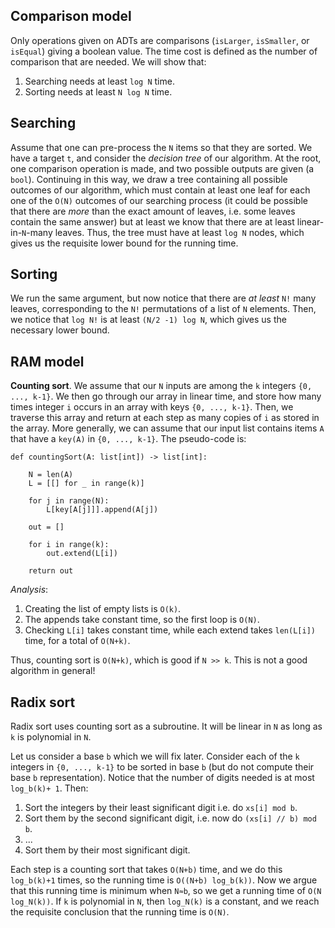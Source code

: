 ## Comparison model

Only operations given on ADTs are comparisons (`isLarger`, `isSmaller`, or `isEqual`) giving a boolean value. The time cost is defined
as the number of comparison that are needed. We will show that:

1. Searching needs at least `log N` time.
2. Sorting needs at least `N log N` time. 


## Searching 

Assume that one can pre-process the `N` items so that they are sorted. We have a target `t`, and consider the _decision tree_ of our algorithm.
At the root, one comparison operation is made, and two possible outputs are given (a `bool`). Continuing in this way, we draw a
tree containing all possible outcomes of our algorithm, which must contain at least one leaf for each one of the `O(N)` outcomes of our
searching process (it could be possible that there are _more_ than the exact amount of leaves, i.e. some leaves contain the same answer)
but at least we know that there are at least linear-in-`N`-many leaves. Thus, the tree must have at least `log N` nodes, which gives us
the requisite lower bound for the running time. 

## Sorting

We run the same argument, but now notice that there are _at least_ `N!` many leaves, corresponding to the `N!` permutations of a list
of `N` elements. Then, we notice that `log N!` is at least `(N/2 -1) log N`, which gives us the necessary lower bound. 

## RAM model

__Counting sort__. We assume that our `N` inputs are among the `k` integers `{0, ..., k-1}`. We then go through our array in linear
time, and store how many times integer `i` occurs in an array with keys `{0, ..., k-1}`. Then, we traverse this array and return at
each step as many copies of `i` as stored in the array. More generally, we can assume that our input list contains items `A` that have a
`key(A)` in `{0, ..., k-1}`. The pseudo-code is:

```
def countingSort(A: list[int]) -> list[int]:

    N = len(A)
    L = [[] for _ in range(k)]

    for j in range(N):
        L[key[A[j]]].append(A[j])

    out = []

    for i in range(k):
        out.extend(L[i])

    return out 
```

_Analysis_: 

1. Creating the list of empty lists is `O(k)`.
2. The appends take constant time, so the first loop is `O(N)`.
3. Checking `L[i]` takes constant time, while each extend takes `len(L[i])` time, for a total of `O(N+k)`.

Thus, counting sort is `O(N+k)`, which is good if `N >> k`. This is not a good algorithm in general!

## Radix sort

Radix sort uses counting sort as a subroutine. It will be linear in `N` as long as `k` is polynomial in `N`.

Let us consider a base `b` which we will fix later. Consider each of the `k` integers in `{0, ..., k-1}` 
to be sorted in base `b` (but do not compute their base `b` representation). Notice that the number of 
digits needed is at most `log_b(k)+ 1`. Then:

1. Sort the integers by their least significant digit i.e. do `xs[i] mod b`. 
2. Sort them by the second significant digit, i.e. now do `(xs[i] // b) mod b`.
3. ...
4. Sort them by their most significant digit.

Each step is a counting sort that takes `O(N+b)` time, and we do this `log_b(k)+1` times, so the running time
is `O((N+b) log_b(k))`. Now we argue that this running time is minimum when `N≈b`, so we get a running time of
`O(N log_N(k))`. If `k` is polynomial in `N`, then `log_N(k)` is a constant, and we reach the requisite
conclusion that the running time is `O(N)`. 



